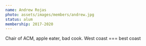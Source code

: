 ```yaml
---
name: Andrew Rojas
photo: assets/images/members/andrew.jpg
status: alum
membership: 2017-2020
---
```

Chair of ACM, apple eater, bad cook. West coast === best coast
